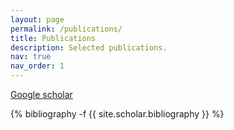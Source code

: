 ```yaml
---
layout: page
permalink: /publications/
title: Publications
description: Selected publications.
nav: true
nav_order: 1
---
```


[Google scholar](https://scholar.google.com/citations?user=YKUQpOkAAAAJ&hl=en)

<!-- _pages/publications.md -->
<div class="publications">

{% bibliography -f {{ site.scholar.bibliography }} %}

</div>
